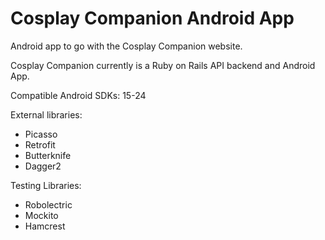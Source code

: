 # Cosplay Companion Android App
Android app to go with the Cosplay Companion website.

Cosplay Companion currently is a Ruby on Rails API backend and Android App.

Compatible Android SDKs: 15-24

External libraries:
* Picasso
* Retrofit
* Butterknife
* Dagger2

Testing Libraries:
* Robolectric
* Mockito
* Hamcrest
